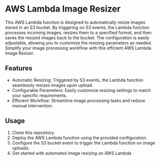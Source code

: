 # AWS Lambda Image Resizer

This AWS Lambda function is designed to automatically resize images stored in an S3 bucket. By triggering on S3 events, the Lambda function processes incoming images, resizes them to a specified format, and then saves the resized images back to the bucket. The configuration is easily adjustable, allowing you to customize the resizing parameters as needed. Simplify your image processing workflow with this efficient AWS Lambda Image Resizer.

## Features
* Automatic Resizing: Triggered by S3 events, the Lambda function seamlessly resizes images upon upload.
* Configurable Parameters: Easily customize resizing settings to match your specific requirements.
* Efficient Workflow: Streamline image processing tasks and reduce manual intervention.
## Usage
1. Clone this repository.
2. Deploy the AWS Lambda function using the provided configuration.
3. Configure the S3 bucket event to trigger the Lambda function on image uploads.
4. Get started with automated image resizing on AWS Lambda 